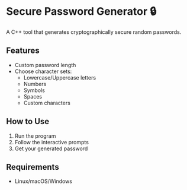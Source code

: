 # Secure Password Generator 🔒

A C++ tool that generates cryptographically secure random passwords.

## Features
- Custom password length
- Choose character sets:
  - Lowercase/Uppercase letters
  - Numbers
  - Symbols
  - Spaces
  - Custom characters

## How to Use
1. Run the program
2. Follow the interactive prompts
3. Get your generated password

## Requirements
- Linux/macOS/Windows